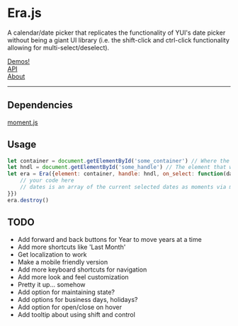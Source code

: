 # Era.js
A calendar/date picker that replicates the functionality of YUI's date picker without being a giant UI library (i.e. the shift-click and ctrl-click functionality allowing for multi-select/deselect).

[Demos!](https://ayehavgunne.github.io/erajs/)  
[API](https://ayehavgunne.github.io/erajs/api.html)  
[About](https://ayehavgunne.github.io/erajs/about.html)  

---

## Dependencies
[moment.js](https://momentjs.com)

## Usage
```javascript
let container = document.getElementById('some_container') // Where the calendar will reside in HTML
let hndl = document.getElementById('some_handle') // The element that when clicked with reveal the hidden calendar
let era = Era({element: container, handle: hndl, on_select: function(dates) {
	// your code here
	// dates is an array of the current selected dates as moments via moment.js
}})
era.destroy()

``` 

## TODO

- Add forward and back buttons for Year to move years at a time
- Add more shortcuts like 'Last Month'
- Get localization to work
- Make a mobile friendly version
- Add more keyboard shortcuts for navigation
- Add more look and feel customization
- Pretty it up... somehow
- Add option for maintaining state?
- Add options for business days, holidays?
- Add option for open/close on hover
- Add tooltip about using shift and control
